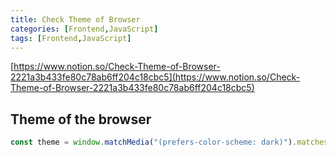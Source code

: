 ```yaml
---
title: Check Theme of Browser
categories: [Frontend,JavaScript]
tags: [Frontend,JavaScript]
---
```


[https://www.notion.so/Check-Theme-of-Browser-2221a3b433fe80c78ab6ff204c18cbc5](https://www.notion.so/Check-Theme-of-Browser-2221a3b433fe80c78ab6ff204c18cbc5)


## Theme of the browser 


```javascript
const theme = window.matchMedia("(prefers-color-scheme: dark)").matches ? "dark" : "light",
```

